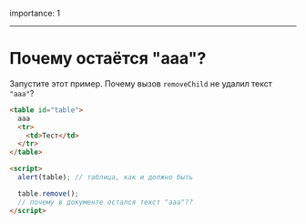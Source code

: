 importance: 1

---

# Почему остаётся "aaa"?

Запустите этот пример. Почему вызов `removeChild` не удалил текст `"aaa"`?

```html height=100 run
<table id="table">
  aaa
  <tr>
    <td>Тест</td>
  </tr>
</table>

<script>
  alert(table); // таблица, как и должно быть

  table.remove();
  // почему в документе остался текст "ааа"??
</script>
```
